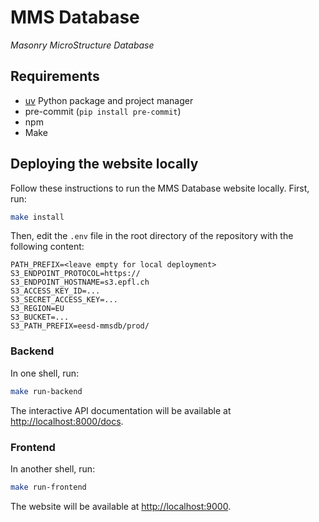 # MMS Database

_Masonry MicroStructure Database_

## Requirements

- [uv](https://docs.astral.sh/uv/getting-started/installation/) Python package and project manager
- pre-commit (`pip install pre-commit`)
- npm
- Make


## Deploying the website locally

Follow these instructions to run the MMS Database website locally. First, run:

```bash
make install
```

Then, edit the `.env` file in the root directory of the repository with the following content:

```env
PATH_PREFIX=<leave empty for local deployment>
S3_ENDPOINT_PROTOCOL=https://
S3_ENDPOINT_HOSTNAME=s3.epfl.ch
S3_ACCESS_KEY_ID=...
S3_SECRET_ACCESS_KEY=...
S3_REGION=EU
S3_BUCKET=...
S3_PATH_PREFIX=eesd-mmsdb/prod/
```


### Backend

In one shell, run:

```bash
make run-backend
```

The interactive API documentation will be available at [http://localhost:8000/docs](http://localhost:8000/docs).

### Frontend

In another shell, run:

```bash
make run-frontend
```

The website will be available at [http://localhost:9000](http://localhost:9000).

